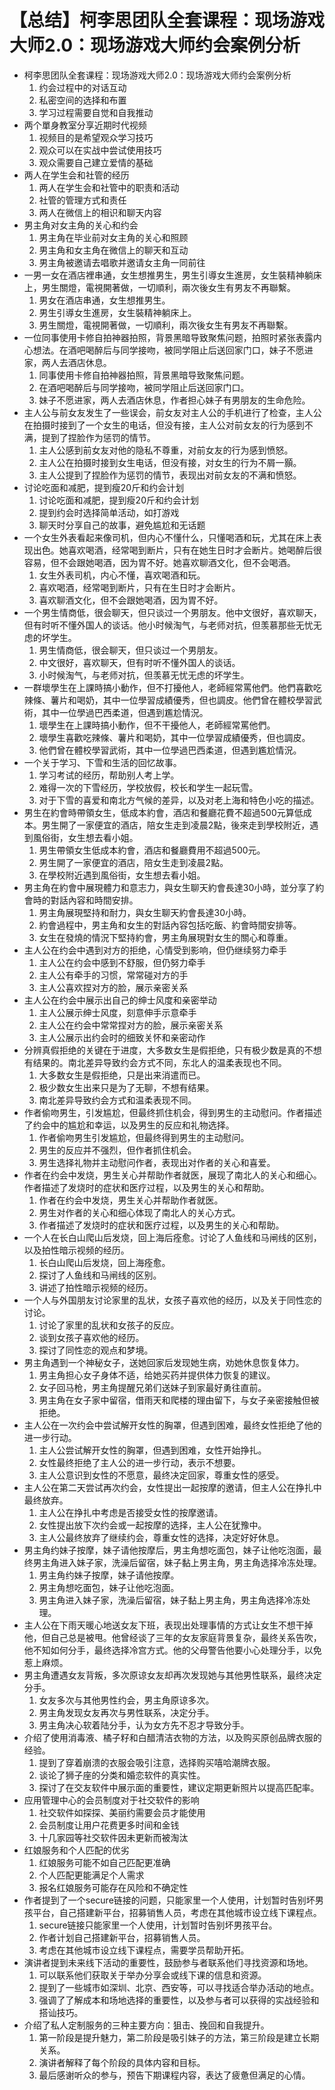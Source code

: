 # 【总结】柯李思团队全套课程：现场游戏大师2.0：现场游戏大师约会案例分析

-   柯李思团队全套课程：现场游戏大师2.0：现场游戏大师约会案例分析
    1.  约会过程中的对话互动
    2.  私密空间的选择和布置
    3.  学习过程需要自觉和自我推动
-   两个單身教室分享近期时代视频
    1.  视频目的是希望观众学习技巧
    2.  观众可以在实战中尝试使用技巧
    3.  观众需要自己建立爱情的基础
-   两人在学生会和社管的经历
    1.  两人在学生会和社管中的职责和活动
    2.  社管的管理方式和责任
    3.  两人在微信上的相识和聊天内容
-   男主角对女主角的关心和约会
    1.  男主角在毕业前对女主角的关心和照顾
    2.  男主角和女主角在微信上的聊天和互动
    3.  男主角被邀请去唱歌并邀请女主角一同前往
-   一男一女在酒店裡串通，女生想推男生，男生引導女生進房，女生裝精神躺床上，男生關燈，電視開著做，一切順利，兩次後女生有男友不再聯繫。
    1.  男女在酒店串通，女生想推男生。
    2.  男生引導女生進房，女生裝精神躺床上。
    3.  男生關燈，電視開著做，一切順利，兩次後女生有男友不再聯繫。
-   一位同事使用卡修自拍神器拍照，背景黑暗导致聚焦问题，拍照时紧张表露内心想法。在酒吧喝醉后与同学接吻，被同学阻止后送回家门口，妹子不愿进家，两人去酒店休息。
    1.  同事使用卡修自拍神器拍照，背景黑暗导致聚焦问题。
    2.  在酒吧喝醉后与同学接吻，被同学阻止后送回家门口。
    3.  妹子不愿进家，两人去酒店休息，作者担心妹子有男朋友的生命危险。
-   主人公与前女友发生了一些误会，前女友对主人公的手机进行了检查，主人公在拍摄时接到了一个女生的电话，但没有接，主人公对前女友的行为感到不满，提到了捏脸作为惩罚的情节。
    1.  主人公感到前女友对他的隐私不尊重，对前女友的行为感到愤怒。
    2.  主人公在拍摄时接到女生电话，但没有接，对女生的行为不屑一顥。
    3.  主人公提到了捏脸作为惩罚的情节，表现出对前女友的不满和愤怒。
-   讨论吃面和减肥，提到瘦20斤和约会计划
    1.  讨论吃面和减肥，提到瘦20斤和约会计划
    2.  提到约会时选择简单活动，如打游戏
    3.  聊天时分享自己的故事，避免尴尬和无话题
-   一个女生外表看起来像司机，但内心不懂什么，只懂喝酒和玩，尤其在床上表现出色。她喜欢喝酒，经常喝到断片，只有在她生日时才会断片。她喝醉后很容易，但不会跟她喝酒，因为胃不好。她喜欢聊酒文化，但不会喝酒。
    1.  女生外表司机，内心不懂，喜欢喝酒和玩。
    2.  喜欢喝酒，经常喝到断片，只有在生日时才会断片。
    3.  喜欢聊酒文化，但不会跟她喝酒，因为胃不好。
-   一个男生情商低，很会聊天，但只谈过一个男朋友。他中文很好，喜欢聊天，但有时听不懂外国人的谈话。他小时候淘气，与老师对抗，但羡慕那些无忧无虑的坏学生。
    1.  男生情商低，很会聊天，但只谈过一个男朋友。
    2.  中文很好，喜欢聊天，但有时听不懂外国人的谈话。
    3.  小时候淘气，与老师对抗，但羡慕无忧无虑的坏学生。
-   一群壞學生在上課時搞小動作，但不打擾他人，老師經常罵他們。他們喜歡吃辣條、薯片和喝奶，其中一位學習成績優秀，但也調皮。他們曾在體校學習武術，其中一位學過巴西柔道，但遇到尷尬情況。
    1.  壞學生在上課時搞小動作，但不干擾他人，老師經常罵他們。
    2.  壞學生喜歡吃辣條、薯片和喝奶，其中一位學習成績優秀，但也調皮。
    3.  他們曾在體校學習武術，其中一位學過巴西柔道，但遇到尷尬情況。
-   一个关于学习、下雪和生活的回忆故事。
    1.  学习考试的经历，帮助别人考上学。
    2.  难得一次的下雪经历，学校放假，校长和学生一起玩雪。
    3.  对于下雪的喜爱和南北方气候的差异，以及对老上海和特色小吃的描述。
-   男生在約會時帶領女生，低成本約會，酒店和餐廳花費不超過500元算低成本。男生開了一家便宜的酒店，陪女生走到凌晨2點，後來走到學校附近，遇到風俗街，女生想去看小姐。
    1.  男生帶領女生低成本約會，酒店和餐廳費用不超過500元。
    2.  男生開了一家便宜的酒店，陪女生走到凌晨2點。
    3.  在學校附近遇到風俗街，女生想去看小姐。
-   男主角在約會中展現體力和意志力，與女生聊天約會長達30小時，並分享了約會時的對話內容和時間安排。
    1.  男主角展現堅持和耐力，與女生聊天約會長達30小時。
    2.  約會過程中，男主角和女生的對話內容包括吃飯、約會時間安排等。
    3.  女生在發燒的情況下堅持約會，男主角展現對女生的關心和尊重。
-   主人公在约会中遇到对方的拒绝，心情受到影响，但仍继续努力牵手
    1.  主人公在约会中感到不舒服，但仍努力牵手
    2.  主人公有牵手的习惯，常常碰对方的手
    3.  主人公喜欢捏对方的脸，展示亲密关系
-   主人公在约会中展示出自己的绅士风度和亲密举动
    1.  主人公展示绅士风度，刻意伸手示意牵手
    2.  主人公在约会中常常捏对方的脸，展示亲密关系
    3.  主人公展示出约会时的细致关怀和亲密动作
-   分辨真假拒绝的关键在于进度，大多数女生是假拒绝，只有极少数是真的不想有结果的。南北差异导致约会方式不同，东北人的温柔表现也不同。
    1.  大多数女生是假拒绝，只是出来消遣而已。
    2.  极少数女生出来只是为了无聊，不想有结果。
    3.  南北差异导致约会方式和温柔表现不同。
-   作者偷吻男生，引发尴尬，但最终抓住机会，得到男生的主动慰问。作者描述了约会中的尴尬和幸运，以及男生的反应和礼物选择。
    1.  作者偷吻男生引发尴尬，但最终得到男生的主动慰问。
    2.  男生的反应并不强烈，但作者抓住机会。
    3.  男生选择礼物并主动慰问作者，表现出对作者的关心和喜爱。
-   作者在约会中发烧，男生关心并帮助作者就医，展现了南北人的关心和细心。作者描述了发烧时的症状和医疗过程，以及男生的关心和帮助。
    1.  作者在约会中发烧，男生关心并帮助作者就医。
    2.  男生对作者的关心和细心体现了南北人的关心方式。
    3.  作者描述了发烧时的症状和医疗过程，以及男生的关心和帮助。
-   一个人在长白山爬山后发烧，回上海后痊愈。讨论了人鱼线和马闸线的区别，以及拍性暗示视频的经历。
    1.  长白山爬山后发烧，回上海痊愈。
    2.  探讨了人鱼线和马闸线的区别。
    3.  讲述了拍性暗示视频的经历。
-   一个人与外国朋友讨论家里的乱状，女孩子喜欢他的经历，以及关于同性恋的讨论。
    1.  讨论了家里的乱状和女孩子的反应。
    2.  谈到女孩子喜欢他的经历。
    3.  探讨了同性恋的观点和梦境。
-   男主角遇到一个神秘女子，送她回家后发现她生病，劝她休息恢复体力。
    1.  男主角担心女子身体不适，给她买药并提供体力恢复的建议。
    2.  女子回马枪，男主角提醒兄弟们送妹子到家最好勇往直前。
    3.  男主角在女子家中留宿，借雨天和爬楼的理由留下，与女子亲密接触但被拒绝。
-   主人公在一次约会中尝试解开女性的胸罩，但遇到困难，最终女性拒绝了他的进一步行动。
    1.  主人公尝试解开女性的胸罩，但遇到困难，女性开始挣扎。
    2.  女性最终拒绝了主人公的进一步行动，表示不想要。
    3.  主人公意识到女性的不愿意，最终决定回家，尊重女性的感受。
-   主人公在第二天尝试再次约会，女性提出一起按摩的邀请，但主人公在挣扎中最终放弃。
    1.  主人公在挣扎中考虑是否接受女性的按摩邀请。
    2.  女性提出放下次约会或一起按摩的选择，主人公在犹豫中。
    3.  主人公最终放弃了继续约会，尊重女性的选择，决定好好休息。
-   男主角约妹子按摩，妹子请他按摩后，男主角想吃面包，妹子让他吃泡面，最终男主角进入妹子家，洗澡后留宿，妹子黏上男主角，男主角选择冷冻处理。
    1.  男主角约妹子按摩，妹子请他按摩。
    2.  男主角想吃面包，妹子让他吃泡面。
    3.  男主角进入妹子家，洗澡后留宿，妹子黏上男主角，男主角选择冷冻处理。
-   主人公在下雨天暖心地送女友下班，表现出处理事情的方式让女生不想干掉他，但自己总是被甩。他曾经谈了三年的女友家庭背景复杂，最终关系告吹，他不知如何分手，最终选择冷宫方式。他的父母警告他要小心处理分手，以免惹上麻烦。
-   男主角遭遇女友背叛，多次原谅女友却再次发现她与其他男性联系，最终决定分手。
    1.  女友多次与其他男性约会，男主角原谅多次。
    2.  男主角发现女友再次与男性联系，决定分手。
    3.  男主角决心软着陆分手，认为女方先不忍才导致分手。
-   介绍了使用消毒液、橘子籽和白醋清洁衣物的方法，以及购买原创品牌衣服的经验。
    1.  提到了穿着崩溃的衣服会吸引注意，选择购买嘻哈潮牌衣服。
    2.  谈论了狮子座的分类和婚恋软件的真实性。
    3.  探讨了在交友软件中展示面的重要性，建议定期更新照片以提高匹配率。
-   应用管理中心的会员制度对于社交软件的影响
    1.  社交软件如探探、美丽约需要会员才能使用
    2.  会员制度让用户花费更多时间和金钱
    3.  十几家园等社交软件因未更新而被淘汰
-   红娘服务和个人匹配的优劣
    1.  红娘服务可能不如自己匹配更准确
    2.  个人匹配更能满足个人需求
    3.  报名红娘服务可能存在风险和不确定性
-   作者提到了一个secure链接的问题，只能家里一个人使用，计划暂时告别坏男孩平台，自己搭建新平台，招募销售人员，考虑在其他城市设立线下课程点。
    1.  secure链接只能家里一个人使用，计划暂时告别坏男孩平台。
    2.  作者计划自己搭建新平台，招募销售人员。
    3.  考虑在其他城市设立线下课程点，需要学员帮助开拓。
-   演讲者提到未来线下活动的重要性，鼓励参与者联系他们寻找资源和场地。
    1.  可以联系他们获取关于举办分享会或线下课的信息和资源。
    2.  提到了一些城市如深圳、北京、西安等，可以寻找适合举办活动的地点。
    3.  强调了了解成本和场地选择的重要性，以及参与者可以获得的实战经验和搭讪技巧。
-   介绍了私人定制服务的三种主要方向：狙击、挽回和自我提升。
    1.  第一阶段是提升魅力，第二阶段是吸引妹子的方法，第三阶段是建立长期关系。
    2.  演讲者解释了每个阶段的具体内容和目标。
    3.  最后感谢听众的参与，预告下期课程内容，表达了疲惫但满足的心情。